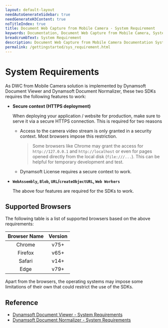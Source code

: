 ```yaml
---
layout: default-layout
needAutoGenerateSidebar: true
needGenerateH3Content: true
noTitleIndex: true
title: Document Web Capture from Mobile Camera - System Requirement
keywords: Documentation, Document Web Capture from Mobile Camera, System Requirement
breadcrumbText: System Requirement
description: Document Web Capture from Mobile Camera Documentation System Requirement
permalink: /gettingstarted/sys_requirement.html
---
```


# System Requirements

As DWC from Mobile Camera solution is implemented by Dynamsoft Document Viewer and Dynamsoft Document Normalizer, these two SDKs requires the following features to work:

- **Secure context (HTTPS deployment)**

  When deploying your application / website for production, make sure to serve it via a secure HTTPS connection. This is required for two reasons
  
  - Access to the camera video stream is only granted in a security context. Most browsers impose this restriction.
    > Some browsers like Chrome may grant the access for `http://127.0.0.1` and `http://localhost` or even for pages opened directly from the local disk (`file:///...`). This can be helpful for temporary development and test.
  
  - Dynamsoft License requires a secure context to work.

- **`WebAssembly`, `Blob`, `URL`/`createObjectURL`, `Web Workers`**

  The above four features are required for the SDKs to work.

## Supported Browsers

The following table is a list of supported browsers based on the above requirements:

  | Browser Name |             Version              |
  | :----------: | :------------------------------: |
  |    Chrome    |             v75+                 |
  |   Firefox    |             v65+                 |
  |    Safari    |             v14+                 |
  |     Edge     |             v79+                 |

Apart from the browsers, the operating systems may impose some limitations of their own that could restrict the use of the SDKs.

## Reference

- [Dynamsoft Document Viewer - System Requirements](https://officecn.dynamsoft.com:808/document-viewer/docs/gettingstarted/sys_requirement.html)
- [Dynamsoft Document Normalizer - System Requirements](https://www.dynamsoft.com/document-normalizer/docs/web/programming/javascript/user-guide/index.html#system-requirements)